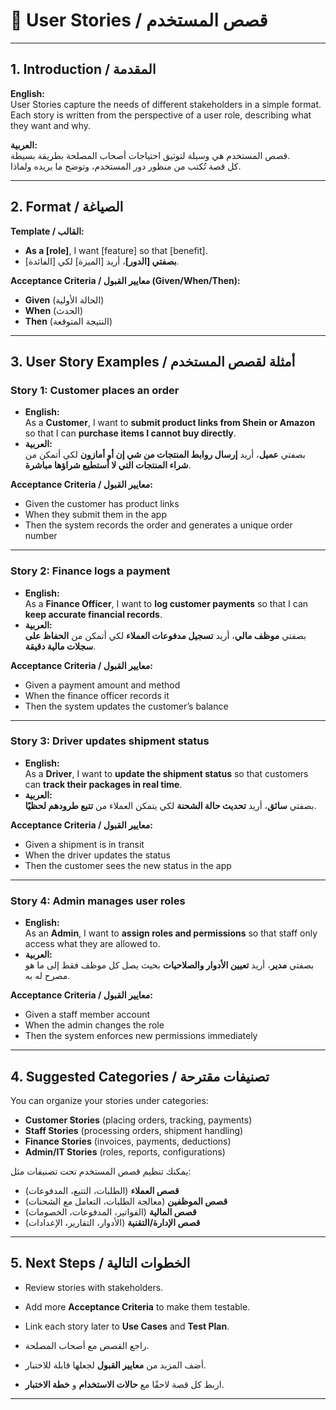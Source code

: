# 📝 User Stories / قصص المستخدم

---

## 1. Introduction / المقدمة
**English:**  
User Stories capture the needs of different stakeholders in a simple format.  
Each story is written from the perspective of a user role, describing what they want and why.

**العربية:**  
قصص المستخدم هي وسيلة لتوثيق احتياجات أصحاب المصلحة بطريقة بسيطة.  
كل قصة تُكتب من منظور دور المستخدم، وتوضح ما يريده ولماذا.

---

## 2. Format / الصياغة
**Template / القالب:**  
- **As a [role]**, I want [feature] so that [benefit].  
- **بصفتي [الدور]**، أريد [الميزة] لكي [الفائدة].

**Acceptance Criteria / معايير القبول (Given/When/Then):**  
- **Given** (الحالة الأولية)  
- **When** (الحدث)  
- **Then** (النتيجة المتوقعة)  

---

## 3. User Story Examples / أمثلة لقصص المستخدم

### Story 1: Customer places an order
- **English:**  
As a **Customer**, I want to **submit product links from Shein or Amazon** so that I can **purchase items I cannot buy directly**.  
- **العربية:**  
بصفتي **عميل**، أريد **إرسال روابط المنتجات من شي إن أو أمازون** لكي أتمكن من **شراء المنتجات التي لا أستطيع شراؤها مباشرة**.

**Acceptance Criteria / معايير القبول:**  
- Given the customer has product links  
- When they submit them in the app  
- Then the system records the order and generates a unique order number  

---

### Story 2: Finance logs a payment
- **English:**  
As a **Finance Officer**, I want to **log customer payments** so that I can **keep accurate financial records**.  
- **العربية:**  
بصفتي **موظف مالي**، أريد **تسجيل مدفوعات العملاء** لكي أتمكن من **الحفاظ على سجلات مالية دقيقة**.

**Acceptance Criteria / معايير القبول:**  
- Given a payment amount and method  
- When the finance officer records it  
- Then the system updates the customer’s balance  

---

### Story 3: Driver updates shipment status
- **English:**  
As a **Driver**, I want to **update the shipment status** so that customers can **track their packages in real time**.  
- **العربية:**  
بصفتي **سائق**، أريد **تحديث حالة الشحنة** لكي يتمكن العملاء من **تتبع طرودهم لحظيًا**.

**Acceptance Criteria / معايير القبول:**  
- Given a shipment is in transit  
- When the driver updates the status  
- Then the customer sees the new status in the app  

---

### Story 4: Admin manages user roles
- **English:**  
As an **Admin**, I want to **assign roles and permissions** so that staff only access what they are allowed to.  
- **العربية:**  
بصفتي **مدير**، أريد **تعيين الأدوار والصلاحيات** بحيث يصل كل موظف فقط إلى ما هو مصرح له به.

**Acceptance Criteria / معايير القبول:**  
- Given a staff member account  
- When the admin changes the role  
- Then the system enforces new permissions immediately  

---

## 4. Suggested Categories / تصنيفات مقترحة
You can organize your stories under categories:  
- **Customer Stories** (placing orders, tracking, payments)  
- **Staff Stories** (processing orders, shipment handling)  
- **Finance Stories** (invoices, payments, deductions)  
- **Admin/IT Stories** (roles, reports, configurations)  

يمكنك تنظيم قصص المستخدم تحت تصنيفات مثل:  
- **قصص العملاء** (الطلبات، التتبع، المدفوعات)  
- **قصص الموظفين** (معالجة الطلبات، التعامل مع الشحنات)  
- **قصص المالية** (الفواتير، المدفوعات، الخصومات)  
- **قصص الإدارة/التقنية** (الأدوار، التقارير، الإعدادات)  

---

## 5. Next Steps / الخطوات التالية
- Review stories with stakeholders.  
- Add more **Acceptance Criteria** to make them testable.  
- Link each story later to **Use Cases** and **Test Plan**.

- راجع القصص مع أصحاب المصلحة.  
- أضف المزيد من **معايير القبول** لجعلها قابلة للاختبار.  
- اربط كل قصة لاحقًا مع **حالات الاستخدام** و **خطة الاختبار**.  

---
